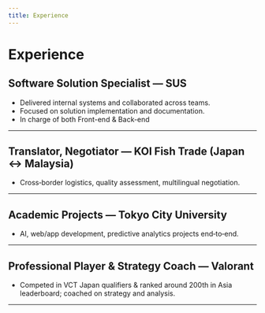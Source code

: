 ```yaml
---
title: Experience
---
```


# Experience

## Software Solution Specialist — SUS  

- Delivered internal systems and collaborated across teams.
- Focused on solution implementation and documentation.
- In charge of both Front-end & Back-end

---

## Translator, Negotiator — KOI Fish Trade (Japan ↔ Malaysia)  

- Cross‑border logistics, quality assessment, multilingual negotiation.

---
## Academic Projects — Tokyo City University  

- AI, web/app development, predictive analytics projects end‑to‑end.

---
## Professional Player & Strategy Coach — Valorant  

- Competed in VCT Japan qualifiers & ranked around 200th in Asia leaderboard; coached on strategy and analysis.

---
